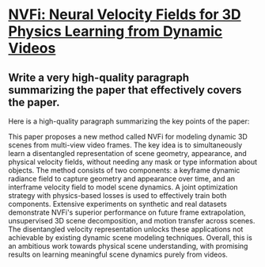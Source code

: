 # [NVFi: Neural Velocity Fields for 3D Physics Learning from Dynamic Videos](https://arxiv.org/abs/2312.06398)

## Write a very high-quality paragraph summarizing the paper that effectively covers the paper.

 Here is a high-quality paragraph summarizing the key points of the paper:

This paper proposes a new method called NVFi for modeling dynamic 3D scenes from multi-view video frames. The key idea is to simultaneously learn a disentangled representation of scene geometry, appearance, and physical velocity fields, without needing any mask or type information about objects. The method consists of two components: a keyframe dynamic radiance field to capture geometry and appearance over time, and an interframe velocity field to model scene dynamics. A joint optimization strategy with physics-based losses is used to effectively train both components. Extensive experiments on synthetic and real datasets demonstrate NVFi's superior performance on future frame extrapolation, unsupervised 3D scene decomposition, and motion transfer across scenes. The disentangled velocity representation unlocks these applications not achievable by existing dynamic scene modeling techniques. Overall, this is an ambitious work towards physical scene understanding, with promising results on learning meaningful scene dynamics purely from videos.

